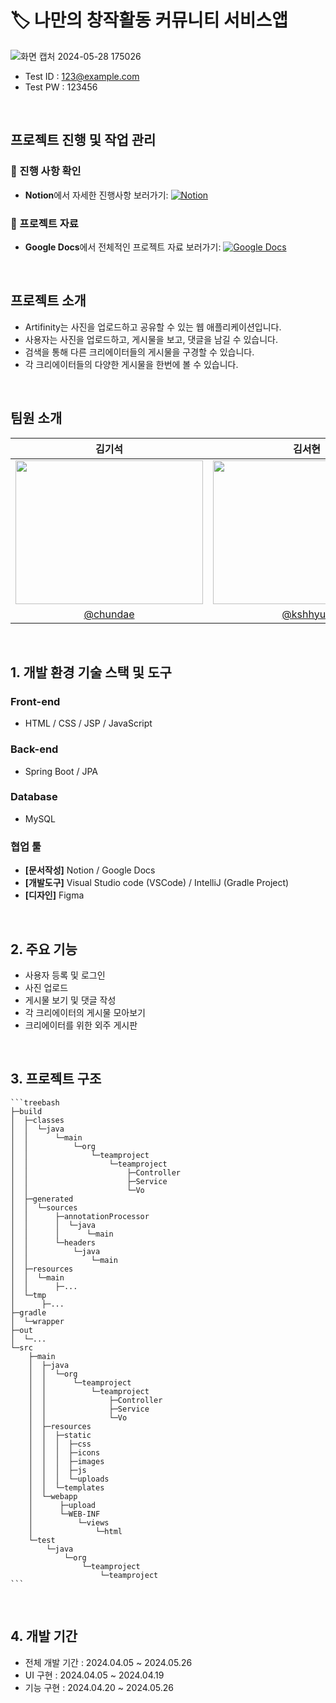 # 🏷 나만의 창작활동 커뮤니티 서비스앱

![화면 캡처 2024-05-28 175026](https://github.com/ArtifinityTeam/Artifinity-PhotoBoard-SpringBoot/assets/149933307/c2fcfa25-815e-4c10-86a1-3405af93f812)

- Test ID : 123@example.com
- Test PW : 123456

<br/>

## 프로젝트 진행 및 작업 관리

### 📌 진행 사항 확인

- **Notion**에서 자세한 진행사항 보러가기:
  [![Notion](https://img.shields.io/badge/Notion-000000?style=for-the-badge&logo=notion&logoColor=white)](https://www.notion.so/_-Artifinity-20ada978eb8d478fa805e57d1aa47342?pvs=4)

### 📄 프로젝트 자료

- **Google Docs**에서 전체적인 프로젝트 자료 보러가기:
  [![Google Docs](https://img.shields.io/badge/Google%20Docs-4285F4?style=for-the-badge&logo=googledocs&logoColor=white)](https://docs.google.com/document/d/1SQ5YhRYlxYh2oUlUc6WO0hkd465DG-5JBDu5U2qfAW8)

<br/>

## 프로젝트 소개

- Artifinity는 사진을 업로드하고 공유할 수 있는 웹 애플리케이션입니다.
- 사용자는 사진을 업로드하고, 게시물을 보고, 댓글을 남길 수 있습니다.
- 검색을 통해 다른 크리에이터들의 게시물을 구경할 수 있습니다.
- 각 크리에이터들의 다양한 게시물을 한번에 볼 수 있습니다.
<br/>

## 팀원 소개

|김기석|김서현|나현주|이유진|
|:---:|:---:|:---:|:---:|
|<img src="https://github.com/ArtifinityTeam/Artifinity-PhotoBoard-SpringBoot/assets/149933307/a0100975-a124-4757-bb15-a6a65ac7acde"  width="300" height="230">|<img src="https://github.com/ArtifinityTeam/Artifinity-PhotoBoard-SpringBoot/assets/127668637/08611bb2-6c65-48cd-aede-a20a01b0ca11"  width="300" height="230">|<img src="https://github.com/ArtifinityTeam/Artifinity-PhotoBoard-SpringBoot/assets/149933307/2c409a25-2858-456b-8d37-cc3635d27efe"  width="300" height="230">|<img src="https://github.com/ArtifinityTeam/Artifinity-PhotoBoard-SpringBoot/assets/149933307/623f65bc-f7e2-472b-bfa7-3e1060243372"  width="300" height="230">|
|[@chundae](https://github.com/chundae)|[@kshhyun](https://github.com/kshhyun)|[@HyeonJooooo](https://github.com/HyeonJooooo)|[@hbyjna](https://github.com/hbyjna)|
<br/>


## 1. 개발 환경 기술 스택 및 도구

### Front-end
- HTML / CSS / JSP / JavaScript

### Back-end
- Spring Boot / JPA

### Database
- MySQL

### 협업 툴
- **[문서작성]** Notion / Google Docs
- **[개발도구]** Visual Studio code (VSCode) / IntelliJ (Gradle Project)
- **[디자인]** Figma

<br/>


## 2. 주요 기능

- 사용자 등록 및 로그인
- 사진 업로드
- 게시물 보기 및 댓글 작성
- 각 크리에이터의 게시물 모아보기
- 크리에이터를 위한 외주 게시판 
<br/>

## 3. 프로젝트 구조

    ```treebash
    ├─build
    │  ├─classes
    │  │  └─java
    │  │      └─main
    │  │          └─org
    │  │              └─teamproject
    │  │                  └─teamproject
    │  │                      ├─Controller
    │  │                      ├─Service
    │  │                      └─Vo
    │  ├─generated
    │  │  └─sources
    │  │      ├─annotationProcessor
    │  │      │  └─java
    │  │      │      └─main
    │  │      └─headers
    │  │          └─java
    │  │              └─main
    │  ├─resources
    │  │  └─main
    │  │      ├─...
    │  └─tmp
    │      ├─...
    ├─gradle
    │  └─wrapper
    ├─out
    │  └─...
    └─src
        ├─main
        │  ├─java
        │  │  └─org
        │  │      └─teamproject
        │  │          └─teamproject
        │  │              ├─Controller
        │  │              ├─Service
        │  │              └─Vo
        │  ├─resources
        │  │  ├─static
        │  │  │  ├─css
        │  │  │  ├─icons
        │  │  │  ├─images
        │  │  │  ├─js
        │  │  │  └─uploads
        │  │  └─templates
        │  └─webapp
        │      ├─upload
        │      └─WEB-INF
        │          └─views
        │              └─html
        └─test
            └─java
                └─org
                    └─teamproject
                        └─teamproject
    ```
<br/>


## 4. 개발 기간

- 전체 개발 기간 : 2024.04.05 ~ 2024.05.26
- UI 구현 : 2024.04.05 ~ 2024.04.19
- 기능 구현 : 2024.04.20 ~ 2024.05.26
<br/>
